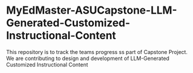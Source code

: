 # MyEdMaster-ASUCapstone-LLM-Generated-Customized-Instructional-Content
This repository is to track the teams progress ss part of Capstone Project. We are contributing to design and development of LLM-Generated Customized Instructional Content
